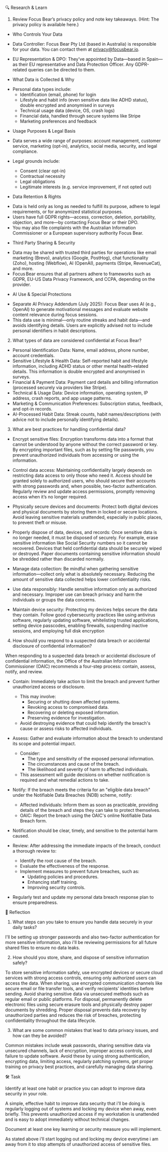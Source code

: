 🔍 Research & Learn

1. Review Focus Bear’s privacy policy and note key takeaways. (Hint: The privacy policy is available here.)

* Who Controls Your Data

- Data Controller: Focus Bear Pty Ltd (based in Australia) is responsible for your data. You can contact them at privacy@focusbear.io.

- EU Representation & DPO: They’ve appointed by Data—based in Spain—as their EU representative and Data Protection Officer. Any GDPR-related queries can be directed to them.

* What Data is Collected & Why

- Personal data types include:
  - Identification (email, phone) for login
  - Lifestyle and habit info (even sensitive data like ADHD status), double encrypted and anonymised in surveys
  - Technical usage data (device, OS, crash logs)
  - Financial data, handled through secure systems like Stripe
  - Marketing preferences and feedback 

* Usage Purposes & Legal Basis

- Data serves a wide range of purposes: account management, customer service, marketing (opt-in), analytics, social media, security, and legal compliance.

- Legal grounds include:
  - Consent (clear opt-in)
  - Contractual necessity
  - Legal obligations
  - Legitimate interests (e.g. service improvement, if not opted out) 

* Data Retention & Rights
- Data is held only as long as needed to fulfill its purpose, adhere to legal requirements, or for anonymized statistical purposes. 
- Users have full GDPR rights—access, correction, deletion, portability, objection, and more—by contacting Focus Bear or their DPO.
- You may also file complaints with the Australian Information Commissioner or a European supervisory authority 
Focus Bear.

* Third Party Sharing & Security
- Data may be shared with trusted third parties for operations like email marketing (Brevo), analytics (Google, PostHog), chat functionality (Zoho), hosting (Webflow), AI (OpenAI), payments (Stripe, RevenueCat), and more.
- Focus Bear ensures that all partners adhere to frameworks such as GDPR, EU-US Data Privacy Framework, and CCPA, depending on the provider.

* AI Use & Special Protections
- Separate AI Privacy Addendum (July 2025): Focus Bear uses AI (e.g., OpenAI) to generate motivational messages and evaluate website content relevance during focus sessions.
- This data use is minimal—only routine streaks and habit data—and avoids identifying details. Users are explicitly advised not to include personal identifiers in habit descriptions.

2. What types of data are considered confidential at Focus Bear?

- Personal Identification Data: Name, email address, phone number, account credentials.
- Sensitive Lifestyle & Health Data: Self-reported habit and lifestyle information, including ADHD status or other mental health–related details. This information is double encrypted and anonymised in surveys.
- Financial & Payment Data: Payment card details and billing information (processed securely via providers like Stripe).
- Technical & Usage Data: Device information, operating system, IP address, crash reports, and app usage patterns.
- Marketing & Communication Preferences: Subscription status, feedback, and opt-in records.
- AI-Processed Habit Data: Streak counts, habit names/descriptions (with advice not to include personally identifying details).

3. What are best practices for handling confidential data?

- Encrypt sensitive files:
Encryption transforms data into a format that cannot be understood by anyone without the correct password or key. By encrypting important files, such as by setting file passwords, you prevent unauthorized individuals from accessing or using the information.

- Control data access:
Maintaining confidentiality largely depends on restricting data access to only those who need it. Access should be granted solely to authorized users, who should secure their accounts with strong passwords and, when possible, two-factor authentication. Regularly review and update access permissions, promptly removing access when it’s no longer required.

- Physically secure devices and documents:
Protect both digital devices and physical documents by storing them in locked or secure locations. Avoid leaving sensitive materials unattended, especially in public places, to prevent theft or misuse.

- Properly dispose of data, devices, and records:
Once sensitive data is no longer needed, it must be disposed of securely. For example, erase sensitive information like Social Security numbers so it cannot be recovered. Devices that held confidential data should be securely wiped or destroyed. Paper documents containing sensitive information should be shredded rather than discarded normally.

- Manage data collection:
Be mindful when gathering sensitive information—collect only what is absolutely necessary. Reducing the amount of sensitive data collected helps lower confidentiality risks.

- Use data responsibly:
Handle sensitive information only as authorized and necessary. Improper use can breach privacy and harm the individuals or groups the data concerns.

- Maintain device security:
Protecting my devices helps secure the data they contain. Follow good cybersecurity practices like using antivirus software, regularly updating software, whitelisting trusted applications, setting device passcodes, enabling firewalls, suspending inactive sessions, and employing full disk encryption

4. How should you respond to a suspected data breach or accidental disclosure of confidential information?

When responding to a suspected data breach or accidental disclosure of confidential information, the Office of the Australian Information Commissioner (OAIC) recommends a four-step process: contain, assess, notify, and review.

- Contain: Immediately take action to limit the breach and prevent further unauthorized access or disclosure. 
  - This may involve:
    - Securing or shutting down affected systems.
    - Revoking access to compromised data.
    - Recovering or deleting exposed information.
    - Preserving evidence for investigation.
  - Avoid destroying evidence that could help identify the breach's cause or assess risks to affected individuals.


- Assess: Gather and evaluate information about the breach to understand its scope and potential impact. 
  - Consider:
    - The type and sensitivity of the exposed personal information.
    - The circumstances and cause of the breach.
    - The likelihood and severity of harm to affected individuals.
  - This assessment will guide decisions on whether notification is required and what remedial actions to take.


- Notify: If the breach meets the criteria for an "eligible data breach" under the Notifiable Data Breaches (NDB) scheme, notify:
  - Affected individuals: Inform them as soon as practicable, providing details of the breach and steps they can take to protect themselves.
  - OAIC: Report the breach using the OAIC's online Notifiable Data Breach form.
- Notification should be clear, timely, and sensitive to the potential harm caused.


- Review: After addressing the immediate impacts of the breach, conduct a thorough review to:
  - Identify the root cause of the breach.
  - Evaluate the effectiveness of the response. 
  - Implement measures to prevent future breaches, such as:
    - Updating policies and procedures.
    - Enhancing staff training.
    - Improving security controls.
- Regularly test and update my personal data breach response plan to ensure preparedness.

📝 Reflection

1. What steps can you take to ensure you handle data securely in your daily tasks?

I'll be setting up stronger passwords and also two-factor authentication for more sensitive information, also i'll be reviewing permissions for all future shared files to ensure no data leaks.

2. How should you store, share, and dispose of sensitive information safely?

To store sensitive information safely, use encrypted devices or secure cloud services with strong access controls, ensuring only authorized users can access the data. When sharing, use encrypted communication channels like secure email or file transfer tools, and verify recipients’ identities before sending. Avoid sharing sensitive data via unsecured methods such as regular email or public platforms. For disposal, permanently delete electronic files using secure erasure tools and physically destroy paper documents by shredding. Proper disposal prevents data recovery by unauthorized parties and reduces the risk of breaches, protecting confidentiality throughout the data lifecycle.

3. What are some common mistakes that lead to data privacy issues, and how can they be avoided?

Common mistakes include weak passwords, sharing sensitive data via unsecured channels, lack of encryption, improper access controls, and failure to update software. Avoid these by using strong authentication, encrypting data, limiting access, regularly patching systems, get proper training on privacy best practices, and carefully managing data sharing.

🛠️ Task

Identify at least one habit or practice you can adopt to improve data security in your role.

A simple, effective habit to improve data security that i'll be doing is regularly logging out of systems and locking my device when away, even briefly. This prevents unauthorized access if my workstation is unattended and is easy to adopt immediately without technical changes.

Document at least one key learning or security measure you will implement.

As stated above i'll start logging out and locking my device everytime i am away from it to stop attempts of unauthorized access of sensitive files.